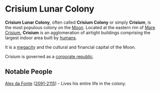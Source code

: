 # Crisium Lunar Colony

**Crisium Lunar Colony**, often called **Crisium Colony** or simply **Crisium**, is the most populous colony on the [Moon](/locations/moon). Located at the eastern rim of [Mare Crisium](https://en.wikipedia.org/wiki/Mare_Crisium), **Crisium** is an agglomeration of airtight buildings comprising the largest indoor area built by [humans](https://en.wikipedia.org/wiki/Homo_sapiens).

It is a [megacity](https://en.wikipedia.org/wiki/Megacity) and the cultural and financial capital of the Moon.

Crisium is governed as a [corporate republic](https://en.wikipedia.org/wiki/Corporate_republic).

## Notable People
[Alex da Fonte](/people/alex_da_fonte) ([2091-2115](/events/timeline)) - Lives his entire life in the colony. 
